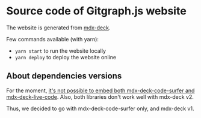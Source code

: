 # Source code of Gitgraph.js website

The website is generated from [mdx-deck][mdx-deck].

Few commands available (with yarn):

- `yarn start` to run the website locally
- `yarn deploy` to deploy the website online

## About dependencies versions

For the moment, [it's not possible to embed both mdx-deck-code-surfer and mdx-deck-live-code](https://github.com/pomber/code-surfer/issues/49). Also, both libraries don't work well with mdx-deck v2.

Thus, we decided to go with mdx-deck-code-surfer only, and mdx-deck v1.

[mdx-deck]: https://github.com/jxnblk/mdx-deck/
